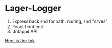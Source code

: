 # Lager-Logger

1. Express back end for oath, routing, and "saves"
2. React front end
3. Untappd API

[Here is the link](https://lagerlog.herokuapp.com/)
